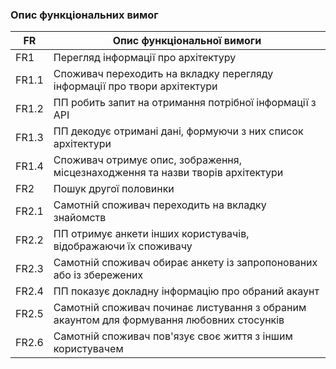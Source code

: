 ### Опис функціональних вимог

| FR    | Опис функціональної вимоги                                                                |
|-------|-------------------------------------------------------------------------------------------|
| FR1   | Перегляд інформації про архітектуру                                                       |
| FR1.1 | Споживач переходить на вкладку перегляду інформації про твори архітектури                 |
| FR1.2 | ПП робить запит на отримання потрібної інформації з API                                   |
| FR1.3 | ПП декодує отримані дані, формуючи з них список архітектури                               |
| FR1.4 | Споживач отримує опис, зображення, місцезнаходження та назви творів архітектури           |
| FR2   | Пошук другої половинки                                                                    |
| FR2.1 | Самотній споживач переходить на вкладку знайомств                                         |
| FR2.2 | ПП отримує анкети інших користувачів, відображаючи їх споживачу                           |
| FR2.3 | Самотній споживач обирає анкету із запропонованих або із збережених                       |
| FR2.4 | ПП показує докладну інформацію про обраний акаунт                                         |
| FR2.5 | Самотній споживач починає листування з обраним акаунтом для формування любовних стосунків |
| FR2.6 | Самотній споживач пов'язує своє життя з іншим користувачем                                |
